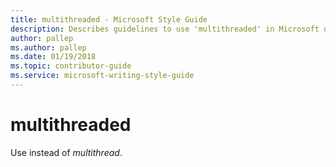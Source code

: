 ```yaml
---
title: multithreaded - Microsoft Style Guide
description: Describes guidelines to use 'multithreaded' in Microsoft documents.
author: pallep
ms.author: pallep
ms.date: 01/19/2018
ms.topic: contributor-guide
ms.service: microsoft-writing-style-guide
---
```


# multithreaded

Use instead of *multithread*.
